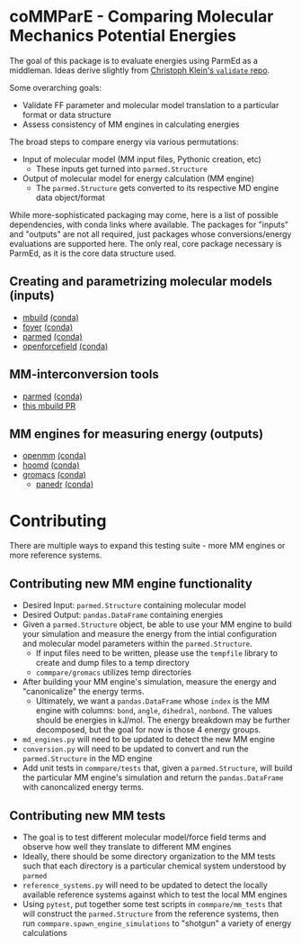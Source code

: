 # coMMParE - Comparing Molecular Mechanics Potential Energies

The goal of this package is to evaluate energies using
ParmEd as a middleman.
Ideas derive slightly from
[Christoph Klein's `validate` repo](https://github.com/ctk3b/validate).

Some overarching goals:

* Validate FF parameter and molecular model translation to
a particular format or data structure
* Assess consistency of MM engines in calculating energies

The broad steps to compare energy via various permutations:

* Input of molecular model (MM input files, Pythonic creation, etc)
    * These inputs get turned into `parmed.Structure`
* Output of molecular model for energy calculation (MM engine)
    * The `parmed.Structure` gets converted to its respective
    MD engine data object/format

While more-sophisticated packaging may come, here is a list of possible dependencies,
with conda links where available. 
The packages for "inputs" and "outputs" are not all required, just packages
whose conversions/energy evaluations are supported here.
The only real, core package necessary is ParmEd, as it is the core data
structure used.

## Creating and parametrizing molecular models (inputs)
* [mbuild](https://github.com/mosdef-hub/mbuild) [(conda)](https://anaconda.org/mosdef/mbuild)
* [foyer](https://github.com/mosdef-hub/foyer) [(conda)](https://anaconda.org/mosdef/foyer)
* [parmed](https://github.com/ParmEd/ParmEd) [(conda)](https://anaconda.org/omnia/parmed)
* [openforcefield](https://github.com/openforcefield/openforcefield) [(conda)](https://anaconda.org/omnia/openforcefield)

## MM-interconversion tools
* [parmed](https://github.com/ParmEd/ParmEd) [(conda)](https://anaconda.org/omnia/parmed)
* [this mbuild PR](https://github.com/mosdef-hub/mbuild/pull/622)

## MM engines for measuring energy (outputs)
* [openmm](https://github.com/openmm/openmm) [(conda)](https://anaconda.org/omnia/openmm)
* [hoomd](https://github.com/glotzerlab/hoomd-blue) [(conda)](https://anaconda.org/conda-forge/hoomd)
* [gromacs](http://manual.gromacs.org/) [(conda)](https://anaconda.org/bioconda/gromacs)
    * [panedr](https://github.com/jbarnoud/panedr) [(conda)](https://anaconda.org/conda-forge/panedr)


# Contributing
There are multiple ways to expand this testing suite - more MM engines or more 
reference systems.

## Contributing new MM engine functionality
* Desired Input: `parmed.Structure` containing molecular model
* Desired Output: `pandas.DataFrame` containing energies
* Given a `parmed.Structure` object, be able to use your MM engine to 
    build your simulation and measure the energy from the intial configuration
    and molecular model parameters within the `parmed.Structure`. 
    * If input files need to be written, please use the `tempfile` library
    to create and dump files to a temp directory
    * `commpare/gromacs` utilizes temp directories
* After building your MM engine's simulation, measure the energy and
"canonicalize" the energy terms.
    * Ultimately, we want a `pandas.DataFrame` whose `index` is the MM engine
    with columns: `bond`, `angle`, `dihedral`, `nonbond`. The values should be
    energies in kJ/mol. The energy breakdown may be further decomposed, but 
    the goal for now is those 4 energy groups.
* `md_engines.py` will need to be updated to detect the new MM engine
* `conversion.py` will need to be updated to convert and run the 
`parmed.Structure` in the MD engine
* Add unit tests in `commpare/tests` that, given a `parmed.Structure`, will
build the particular MM engine's simulation and return the `pandas.DataFrame`
with canoncalized energy terms.

## Contributing new MM tests
* The goal is to test different molecular model/force field terms and
observe how well they translate to different MM engines
* Ideally, there should be some directory organization to the MM tests such that
each directory is a particular chemical system understood by `parmed`
* `reference_systems.py` will need to be updated to detect the locally
available reference systems against which to test the local MM engines
* Using `pytest`, put together some test scripts in `commpare/mm_tests` that will
construct the `parmed.Structure` from the reference systems, then 
run `commpare.spawn_engine_simulations` to "shotgun" a variety of 
energy calculations
